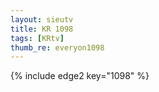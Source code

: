```yaml
--- 
layout: sieutv
title: KR 1098
tags: [KRtv]
thumb_re: everyon1098
---
```

{% include edge2 key="1098" %} 
